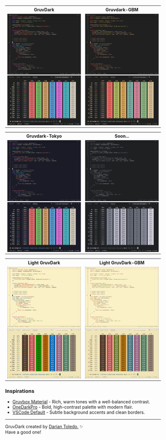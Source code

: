 <!-- Table 1 -->
<table width="100%">
  <tr>
    <th width="50%">GruvDark</th>
    <th width="50%">Gruvdark-GBM</th>
  </tr>
  <tr>
    <td><img src="images/gruvdark.png" width="100%"><br><img src="images/palette-gruvdark.png" width="100%"></td>
    <td><img src="images/gruvdark-gbm.png" width="100%"><br><img src="images/palette-gruvdark-gbm.png" width="100%"></td>
  </tr>
</table>

<!-- Table 2 -->
<table width="100%">
  <tr>
    <th width="50%">Gruvdark-Tokyo</th>
    <th width="50%">Soon...</th>
  </tr>
  <tr>
    <td><img src="images/gruvdark-tokyo.png" width="100%"><br><img src="images/palette-gruvdark-tokyo.png" width="100%"></td>
    <td><img src="images/gruvdark-mono.png" width="100%"><br><img src="images/palette-gruvdark-mono.png" width="100%"></td>
  </tr>
</table>

<!-- Table 3 -->
<table width="100%">
  <tr>
    <th width="50%">Light GruvDark</th>
    <th width="50%">Light GruvDark-GBM</th>
  </tr>
  <tr>
    <td><img src="images/light-gruvdark.png" width="100%"><br><img src="images/palette-light-gruvdark.png" width="100%"></td>
    <td><img src="images/light-gruvdark-gbm.png" width="100%"><br><img src="images/palette-light-gruvdark-gbm.png" width="100%"></td>
  </tr>
</table>

### Inspirations

-  [Gruvbox Material](https://github.com/sainnhe/gruvbox-material-vscode) - Rich, warm tones with a well-balanced contrast.
-  [OneDarkPro](https://github.com/Binaryify/OneDark-Pro) - Bold, high-contrast palette with modern flair.
-  [VSCode Default](https://github.com/microsoft/vscode) - Subtle background accents and clean borders.

---

GruvDark created by <a href="https://github.com/darianmorat">Darian Toledo.</a> ✨ <br />
Have a good one!
